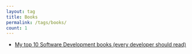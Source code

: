 ```yaml
---
layout: tag
title: Books
permalink: /tags/books/
count: 1
---
```


- [My top 10 Software Development books (every developer should read)](http://lasseschultebraucks.com/books/software%20development/my-top-ten-software-development-books.html)
